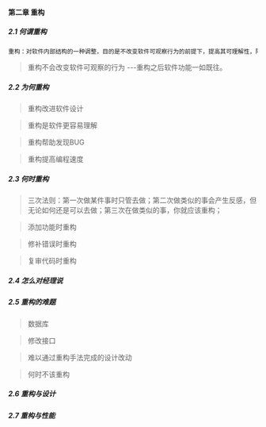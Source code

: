 #### 第二章 重构

##### 2.1 何谓重构

```python
重构：对软件内部结构的一种调整，目的是不改变软件可观察行为的前提下，提高其可理解性，降低其修改成本；
```

> 重构不会改变软件可观察的行为 ---重构之后软件功能一如既往。



##### 2.2 为何重构

> 重构改进软件设计

> 重构是软件更容易理解

>重构帮助发现BUG

> 重构提高编程速度

##### 2.3 何时重构

> 三次法则：第一次做某件事时只管去做；第二次做类似的事会产生反感，但无论如何还是可以去做；第三次在做类似的事，你就应该重构；

> 添加功能时重构

> 修补错误时重构

> 复审代码时重构

##### 2.4 怎么对经理说

##### 2.5 重构的难题

> 数据库

> 修改接口

> 难以通过重构手法完成的设计改动

> 何时不该重构

##### 2.6 重构与设计

##### 2.7 重构与性能



